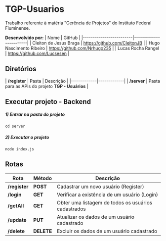 # TGP-Usuarios
Trabalho referente à matéria "Gerência de Projetos" do Instituto Federal Fluminense.

**Desenvolvido por:**
| Nome                    | GitHub |
|-------------------------|------------------------|
| Cleiton de Jesus Braga  | https://github.com/CleitonJB |
| Hugo Nascimento Ribeiro | https://github.com/Nrhugo235 |
| Lucas Rocha Rangel      | https://github.com/Lucsesen |

## Diretórios
| **/register** | Pasta       | Descrição |
|-------------|-------------|
| **/server** | Pasta para as APIs do projeto **TGP - Usuários** |

## Executar projeto - Backend

##### 1) Entrar na pasta do projeto
```
cd server
```
##### 2) Executar o projeto
```
node index.js
```

## Rotas
| Rota          | Método     | Descrição                                           |
|---------------|------------|-----------------------------------------------------|
| **/register** | **POST**   | Cadastrar um novo usuário (Register)                |
| **/login**    | **GET**    | Verificar a existência de um usuário (Login)        |
| **/getAll**   | **GET**    | Obter uma listagem de todos os usuários cadastrados |
| **/update**   | **PUT**    | Atualizar os dados de um usuário cadastrado         |
| **/delete**   | **DELETE** | Excluir os dados de um usuário cadastrado           |